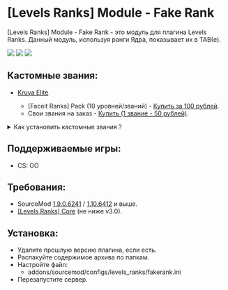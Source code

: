 [Levels Ranks] Module - Fake Rank
===========================

[Levels Ranks] Module - Fake Rank - это модуль для плагина Levels Ranks. Данный модуль, используя ранги Ядра, показывает их в TAB(е).

<a href="//levels-ranks.ru/content/modules/fakerank.png"><img src="https://levels-ranks.ru/content/modules/fakerank.png"/></a>
<a href="//levels-ranks.ru/content/modules/fakerank2.png"><img src="https://levels-ranks.ru/content/modules/fakerank2.png"/></a>
<a href="//levels-ranks.ru/content/modules/fakerank3.png"><img src="https://levels-ranks.ru/content/modules/fakerank3.png"/></a>

Кастомные звания:
-------------------------
- <a href="//levels-ranks.ru/plugins/modules/custom_fakerank/skillgroup181.svg">Kruya Elite</a>

  - [Faceit Ranks] Pack (10 уровней/званий) - <a href="//vk.com/wend4r">Купить за 100 рублей</a>.
  - Свои звания на заказ - <a href="//vk.com/wend4r">Купить (1 звание - 50 рублей)</a>.

<details><summary>Как установить кастомные звания ?</summary>

1) В конфиге (`levels_ranks/fakerank.ini`) установите значение `"0"` у параметра `"Type"`; 
2) Файл со званием переместите в ``materials/panorama/images/icons/skillgroups/`` на FastDL; 
3) Укажите в конфиге модуля у звания в ТАБ(е) его индекс - skillgroup(индекс).svg. 

</details>

Поддерживаемые игры:
--------------------
- CS: GO

Требования:
-----------
- SourceMod <a href="//sourcemod.net/downloads.php?branch=stable">1.9.0.6241</a> / <a href="//sourcemod.net/downloads.php?branch=dev">1.10.6412</a> и выше.
- <a href="https://github.com/levelsranks/levels-ranks-core">[Levels Ranks] Core</a> (не ниже v3.0).

Установка:
----------
- Удалите прошлую версию плагина, если есть.
- Распакуйте содержимое архива по папкам.
- Настройте файл:
	- addons/sourcemod/configs/levels_ranks/fakerank.ini
- Перезапустите сервер.
```

